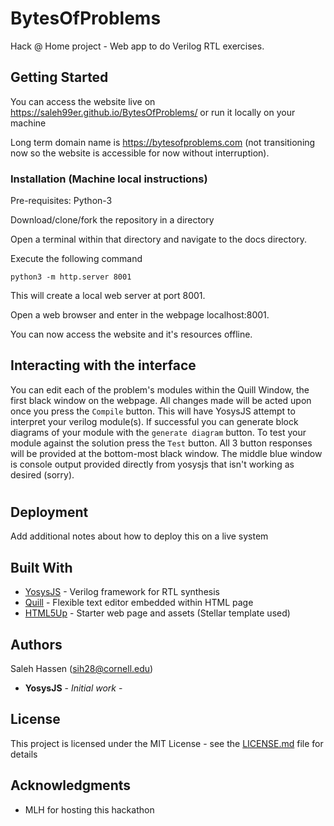 
# BytesOfProblems

Hack @ Home project - Web app to do Verilog RTL exercises. 

## Getting Started

You can access the website live on https://saleh99er.github.io/BytesOfProblems/ or run it locally on your machine

Long term domain name is https://bytesofproblems.com (not transitioning now so the website is accessible for now without interruption).

### Installation (Machine local instructions)

Pre-requisites: Python-3

Download/clone/fork the repository in a directory

Open a terminal within that directory and navigate to the docs directory.

Execute the following command

```python3 -m http.server 8001```

This will create a local web server at port 8001. 

Open a web browser and enter in the webpage localhost:8001.

You can now access the website and it's resources offline.

## Interacting with the interface

You can edit each of the problem's modules within the Quill Window, the first black window on the webpage. All changes made will be acted upon once you press the `Compile` button. This will have YosysJS attempt to interpret your verilog module(s). If successful you can generate block diagrams of your module with the `generate diagram` button. To test your module against the solution press the `Test` button. All 3 button responses will be provided at the bottom-most black window. The middle blue window is console output provided directly from yosysjs that isn't working as desired (sorry).

# 

## Deployment

Add additional notes about how to deploy this on a live system

## Built With

* [YosysJS](http://www.clifford.at/yosys/yosysjs.html) - Verilog framework for RTL synthesis
* [Quill](https://quilljs.com/) - Flexible text editor embedded within HTML page
* [HTML5Up](https://rometools.github.io/rome/) - Starter web page and assets (Stellar template used)

## Authors

Saleh Hassen (sih28@cornell.edu)

* **YosysJS** - *Initial work* - [](http://www.clifford.at/yosys/nogit/YosysJS/snapshot/)

<!-- See also the list of [contributors](https://github.com/your/project/contributors) who participated in this project. -->

## License

This project is licensed under the MIT License - see the [LICENSE.md](LICENSE.md) file for details

## Acknowledgments

* MLH for hosting this hackathon
